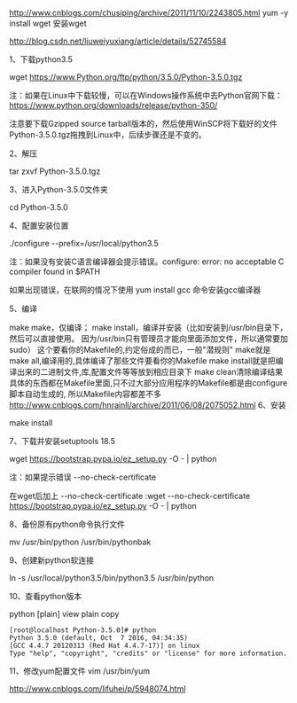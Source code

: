 http://www.cnblogs.com/chusiping/archive/2011/11/10/2243805.html
yum -y install wget 安装wget



http://blog.csdn.net/liuweiyuxiang/article/details/52745584 

 1、下载python3.5

wget https://www.Python.org/ftp/python/3.5.0/Python-3.5.0.tgz

注：如果在Linux中下载较慢，可以在Windows操作系统中去Python官网下载：https://www.python.org/downloads/release/python-350/

注意要下载Gzipped source tarball版本的，然后使用WinSCP将下载好的文件Python-3.5.0.tgz拖拽到Linux中，后续步骤还是不变的。

2、解压

tar zxvf Python-3.5.0.tgz

3、进入Python-3.5.0文件夹

cd Python-3.5.0

4、配置安装位置

./configure --prefix=/usr/local/python3.5

注：如果没有安装C语言编译器会提示错误。configure: error: no acceptable C compiler found in $PATH

如果出现错误，在联网的情况下使用 yum install gcc 命令安装gcc编译器

5、编译

make
	make，仅编译；
	make install，编译并安装（比如安装到/usr/bin目录下，然后可以直接使用。
	因为/usr/bin只有管理员才能向里面添加文件，所以通常要加sudo）
	这个要看你的Makefile的,约定俗成的而已，一般"潜规则"
	make就是make all,编译用的,具体编译了那些文件要看你的Makefile
	make install就是把编译出来的二进制文件,库,配置文件等等放到相应目录下
	make clean清除编译结果
	具体的东西都在Makefile里面,只不过大部分应用程序的Makefile都是由configure脚本自动生成的,
	所以Makefile内容都差不多
	http://www.cnblogs.com/hnrainll/archive/2011/06/08/2075052.html
6、安装

make install

7、下载并安装setuptools 18.5

wget https://bootstrap.pypa.io/ez_setup.py -O - | python

注：如果提示错误 --no-check-certificate 

在wget后加上 --no-check-certificate :wget --no-check-certificate https://bootstrap.pypa.io/ez_setup.py -O - | python

8、备份原有python命令执行文件

mv /usr/bin/python /usr/bin/pythonbak

9、创建新python软连接

ln -s /usr/local/python3.5/bin/python3.5 /usr/bin/python

10、查看python版本

python
[plain] view plain copy

    [root@localhost Python-3.5.0]# python  
    Python 3.5.0 (default, Oct  7 2016, 04:34:35)   
    [GCC 4.4.7 20120313 (Red Hat 4.4.7-17)] on linux  
    Type "help", "copyright", "credits" or "license" for more information.  

11、修改yum配置文件
vim /usr/bin/yum 


http://www.cnblogs.com/lifuhei/p/5948074.html

